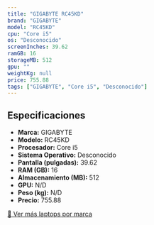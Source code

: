 ```yaml
---
title: "GIGABYTE RC45KD"
brand: "GIGABYTE"
model: "RC45KD"
cpu: "Core i5"
os: "Desconocido"
screenInches: 39.62
ramGB: 16
storageMB: 512
gpu: ""
weightKg: null
price: 755.88
tags: ["GIGABYTE", "Core i5", "Desconocido"]
---
```

## Especificaciones

- **Marca:** GIGABYTE
- **Modelo:** RC45KD
- **Procesador:** Core i5
- **Sistema Operativo:** Desconocido
- **Pantalla (pulgadas):** 39.62
- **RAM (GB):** 16
- **Almacenamiento (MB):** 512
- **GPU:** N/D
- **Peso (kg):** N/D
- **Precio:** 755.88

[:rocket: Ver más laptops por marca](/brand/gigabyte)
